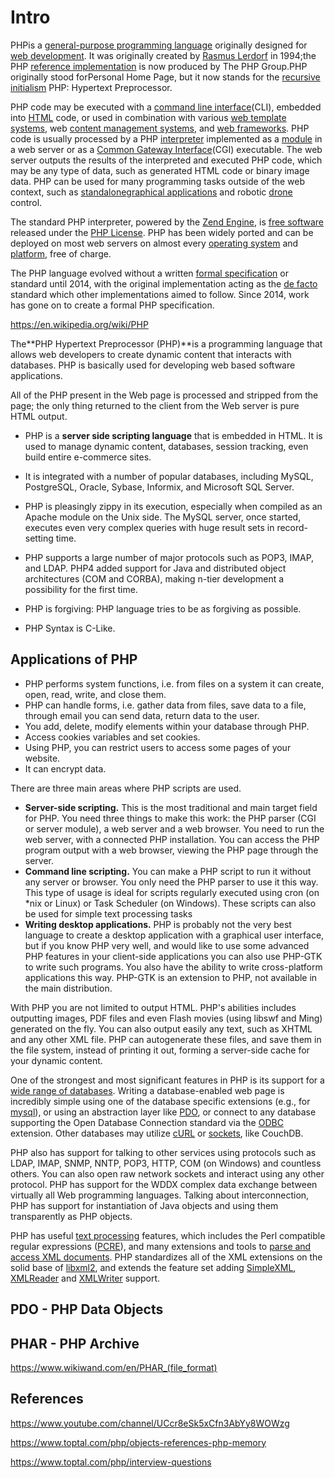# Intro

PHPis a [general-purpose programming language](https://en.wikipedia.org/wiki/General-purpose_programming_language) originally designed for [web development](https://en.wikipedia.org/wiki/Web_development). It was originally created by [Rasmus Lerdorf](https://en.wikipedia.org/wiki/Rasmus_Lerdorf) in 1994;the PHP [reference implementation](https://en.wikipedia.org/wiki/Reference_implementation) is now produced by The PHP Group.PHP originally stood forPersonal Home Page, but it now stands for the [recursive initialism](https://en.wikipedia.org/wiki/Recursive_initialism) PHP: Hypertext Preprocessor.

PHP code may be executed with a [command line interface](https://en.wikipedia.org/wiki/Command-line_interface)(CLI), embedded into [HTML](https://en.wikipedia.org/wiki/HTML) code, or used in combination with various [web template systems](https://en.wikipedia.org/wiki/Web_template_system), web [content management systems](https://en.wikipedia.org/wiki/Content_management_system), and [web frameworks](https://en.wikipedia.org/wiki/Web_framework). PHP code is usually processed by a PHP [interpreter](https://en.wikipedia.org/wiki/Interpreter_(computing)) implemented as a [module](https://en.wikipedia.org/wiki/Plugin_(computing)) in a web server or as a [Common Gateway Interface](https://en.wikipedia.org/wiki/Common_Gateway_Interface)(CGI) executable. The web server outputs the results of the interpreted and executed PHP code, which may be any type of data, such as generated HTML code or binary image data. PHP can be used for many programming tasks outside of the web context, such as [standalone](https://en.wikipedia.org/wiki/Computer_software)[graphical applications](https://en.wikipedia.org/wiki/Graphical_user_interface) and robotic [drone](https://en.wikipedia.org/wiki/Unmanned_aerial_vehicle) control.

The standard PHP interpreter, powered by the [Zend Engine](https://en.wikipedia.org/wiki/Zend_Engine), is [free software](https://en.wikipedia.org/wiki/Free_software) released under the [PHP License](https://en.wikipedia.org/wiki/PHP_License). PHP has been widely ported and can be deployed on most web servers on almost every [operating system](https://en.wikipedia.org/wiki/Operating_system) and [platform](https://en.wikipedia.org/wiki/Computing_platform), free of charge.

The PHP language evolved without a written [formal specification](https://en.wikipedia.org/wiki/Formal_specification) or standard until 2014, with the original implementation acting as the [de facto](https://en.wikipedia.org/wiki/De_facto) standard which other implementations aimed to follow. Since 2014, work has gone on to create a formal PHP specification.

<https://en.wikipedia.org/wiki/PHP>

The**PHP Hypertext Preprocessor (PHP)**is a programming language that allows web developers to create dynamic content that interacts with databases. PHP is basically used for developing web based software applications.

All of the PHP present in the Web page is processed and stripped from the page; the only thing returned to the client from the Web server is pure HTML output.

- PHP is a **server side scripting language** that is embedded in HTML. It is used to manage dynamic content, databases, session tracking, even build entire e-commerce sites.

- It is integrated with a number of popular databases, including MySQL, PostgreSQL, Oracle, Sybase, Informix, and Microsoft SQL Server.
- PHP is pleasingly zippy in its execution, especially when compiled as an Apache module on the Unix side. The MySQL server, once started, executes even very complex queries with huge result sets in record-setting time.
- PHP supports a large number of major protocols such as POP3, IMAP, and LDAP. PHP4 added support for Java and distributed object architectures (COM and CORBA), making n-tier development a possibility for the first time.
- PHP is forgiving: PHP language tries to be as forgiving as possible.
- PHP Syntax is C-Like.

## Applications of PHP

- PHP performs system functions, i.e. from files on a system it can create, open, read, write, and close them.
- PHP can handle forms, i.e. gather data from files, save data to a file, through email you can send data, return data to the user.
- You add, delete, modify elements within your database through PHP.
- Access cookies variables and set cookies.
- Using PHP, you can restrict users to access some pages of your website.
- It can encrypt data.

There are three main areas where PHP scripts are used.

- **Server-side scripting.** This is the most traditional and main target field for PHP. You need three things to make this work: the PHP parser (CGI or server module), a web server and a web browser. You need to run the web server, with a connected PHP installation. You can access the PHP program output with a web browser, viewing the PHP page through the server.
- **Command line scripting.** You can make a PHP script to run it without any server or browser. You only need the PHP parser to use it this way. This type of usage is ideal for scripts regularly executed using cron (on *nix or Linux) or Task Scheduler (on Windows). These scripts can also be used for simple text processing tasks
- **Writing desktop applications.** PHP is probably not the very best language to create a desktop application with a graphical user interface, but if you know PHP very well, and would like to use some advanced PHP features in your client-side applications you can also use PHP-GTK to write such programs. You also have the ability to write cross-platform applications this way. PHP-GTK is an extension to PHP, not available in the main distribution.

With PHP you are not limited to output HTML. PHP's abilities includes outputting images, PDF files and even Flash movies (using libswf and Ming) generated on the fly. You can also output easily any text, such as XHTML and any other XML file. PHP can autogenerate these files, and save them in the file system, instead of printing it out, forming a server-side cache for your dynamic content.

One of the strongest and most significant features in PHP is its support for a [wide range of databases](https://www.php.net/manual/en/refs.database.php). Writing a database-enabled web page is incredibly simple using one of the database specific extensions (e.g., for [mysql](https://www.php.net/manual/en/book.mysqli.php)), or using an abstraction layer like [PDO](https://www.php.net/manual/en/book.pdo.php), or connect to any database supporting the Open Database Connection standard via the [ODBC](https://www.php.net/manual/en/book.uodbc.php) extension. Other databases may utilize [cURL](https://www.php.net/manual/en/book.curl.php) or [sockets](https://www.php.net/manual/en/book.sockets.php), like CouchDB.

PHP also has support for talking to other services using protocols such as LDAP, IMAP, SNMP, NNTP, POP3, HTTP, COM (on Windows) and countless others. You can also open raw network sockets and interact using any other protocol. PHP has support for the WDDX complex data exchange between virtually all Web programming languages. Talking about interconnection, PHP has support for instantiation of Java objects and using them transparently as PHP objects.

PHP has useful [text processing](https://www.php.net/manual/en/refs.basic.text.php) features, which includes the Perl compatible regular expressions ([PCRE](https://www.php.net/manual/en/book.pcre.php)), and many extensions and tools to [parse and access XML documents](https://www.php.net/manual/en/refs.xml.php). PHP standardizes all of the XML extensions on the solid base of [libxml2](https://www.php.net/manual/en/book.libxml.php), and extends the feature set adding [SimpleXML](https://www.php.net/manual/en/book.simplexml.php), [XMLReader](https://www.php.net/manual/en/book.xmlreader.php) and [XMLWriter](https://www.php.net/manual/en/book.xmlwriter.php) support.

## PDO - PHP Data Objects

## PHAR - PHP Archive

<https://www.wikiwand.com/en/PHAR_(file_format)>

## References

<https://www.youtube.com/channel/UCcr8eSk5xCfn3AbYy8WOWzg>

<https://www.toptal.com/php/objects-references-php-memory>

<https://www.toptal.com/php/interview-questions>
